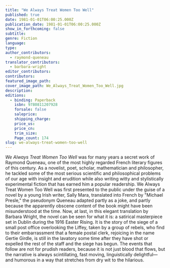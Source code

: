 ```yaml
---
title: "We Always Treat Women Too Well"
published: true
date: 1981-01-01T06:00:25.000Z
publication_date: 1981-01-01T06:00:25.000Z
show_in_forthcoming: false
subtitle:
genre: Fiction
language:
type:
author_contributors:
  - raymond-queneau
translator_contributors:
  - barbara-wright
editor_contributors:
contributors:
featured_image_path:
cover_image_path: We_Always_Treat_Women_Too_Well.jpg
description:
editions:
  - binding: Paperback
    isbn: 9780811207928
    forsale: false
    saleprice:
    shipping_charge:
    price_us:
    price_cn:
    trim_size:
    Page_count: 174
slug: we-always-treat-women-too-well
---
```


_We Always Treat Women Too Well_ was for many years a secret work of Raymond Queneau, one of the most highly regarded French literary figures of this century. As a novelist, poet, scholar, mathematician and philosopher, he tackled some of the most serious scientific and philosophical problems of our age with insight and erudition while also writing witty and stylistically experimental fiction that has earned him a popular readership. We Always Treat Women Too Well was first presented to the public under the guise of a novel by a young Irish writer, Sally Mara, translated into French by "Michael Presle," the pseudonym Queneau adapted partly as a joke, and partly because the apparently obscene content of the book might have been misunderstood at the time. Now, at last, in this elegant translation by Barbara Wright, the novel can be seen for what it is: a satirical masterpiece set in Dublin during the 1916 Easter Rising. It is the story of the siege of a small post office overlooking the Liffey, taken by a group of rebels, who find to their embarrassment that a female postal clerk, rejoicing in the name Gertie Girdle, is still in the lavatory some time after they have shot or expelled the rest of the staff and the siege has begun. The events that follow are not for prudish readers, because it is not just blood that flows, but the narrative is always scintillating, fast moving, linguistically delightful—and humorous in a way that stretches from dry wit to the hilarious.

